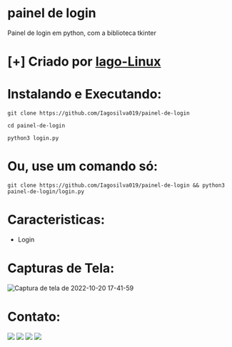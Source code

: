 # painel de login
Painel de login em python, com a biblioteca tkinter

# [+] Criado por <a href = "https://github.com/Iagosilva019" >Iago-Linux <a />

# Instalando e Executando:

```git clone https://github.com/Iagosilva019/painel-de-login```
    
```cd painel-de-login```
    
```python3 login.py```
# Ou, use um comando só:
    
```git clone https://github.com/Iagosilva019/painel-de-login && python3 painel-de-login/login.py```

# Caracteristicas:

- Login

# Capturas de Tela:

 ![Captura de tela de 2022-10-20 17-41-59](https://user-images.githubusercontent.com/92806149/197053879-84fd1758-f026-4a51-94c0-f5f218c05261.png)


# Contato:
   <div align="center> 

  <a href="https://instagram.com/_.iago3._" target="_blank"><img src="https://img.shields.io/badge/-Instagram-%23E4405F?style=for-the-badge&logo=instagram&logoColor=white" target="_blank"></a>
 <a href="https://discord.com/channels/@Eren _Ye21" target="_blank"><img src="https://img.shields.io/badge/Discord-7289DA?style=for-the-badge&logo=discord&logoColor=white" target="_blank"></a> 
  <a href = "mailto:iagosilva@ufpi.br"><img src="https://img.shields.io/badge/-Gmail-%23333?style=for-the-badge&logo=gmail&logoColor=white" target="_blank"></a>
  <a href="https://www.linkedin.com/in/iago-silva-0ab8ab22b/" target="_blank"><img src="https://img.shields.io/badge/-LinkedIn-%230077B5?style=for-the-badge&logo=linkedin&logoColor=white" target="_blank"></a> 
</div>
